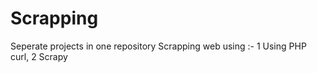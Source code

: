 Scrapping
=========
Seperate projects in one repository
Scrapping web using :-
1 Using PHP curl,
2 Scrapy
